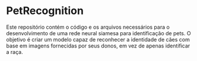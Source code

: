 # PetRecognition
Este repositório contém o código e os arquivos necessários para o desenvolvimento de uma rede neural siamesa para identificação de pets. O objetivo é criar um modelo capaz de reconhecer a identidade de cães com base em imagens fornecidas por seus donos, em vez de apenas identificar a raça.
